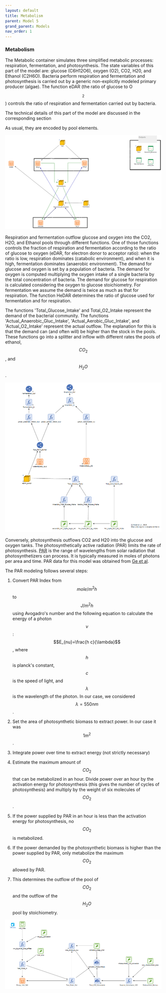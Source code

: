 ```yaml
---
layout: default
title: Metabolism
parent: Model 5
grand_parent: Models
nav_order: 1
---
```


### Metabolism

The Metabolic container simulates three simplified metabolic processes: respiration, fermentation, and photosynthesis. The state variables of this part of the model are: glucose
 (C6H12O6), oxygen (O2), CO2, H20, and Ethanol (C2H6O). 
Bacteria perform respiration and fermentation and photosynthesis is carried out by a generic non-explicitly modeled primary producer (algae). The function eDAR (the ratio of glucose to O$$_2$$) controls the ratio of respiration and fermentation
carried out by bacteria.

The technical details of this part of the model are discussed in the corresponding section

As usual, they 
are encoded by pool elements.


![Metabolic_Machine](../figures/Metabolic_Machine_1.PNG "Courtesy of GoldSim")


Respiration and fermentation outflow glucose and oxygen into the CO2, H2O, and Ethanol pools through 
different functions. One of those functions controls the fraction of respiration and fermentation according
 to the ratio of glucose to oxygen (eDAR, for electron donor to acceptor ratio): when the ratio is low, 
respiration dominates (catabolic environment), and when it is high, fermentation dominates (anaerobic 
environment). The demand for glucose and oxygen is set by a population of bacteria.
The demand for oxygen is computed multiplying the oxygen intake of a single bacteria by the total concentration
of bacteria. The demand for glucose for respiration is calculated considering the oxygen to glucose stoichiometry.
For fermentation we assume the demand is twice as much as that for respiration. The function HeDAR determines the
ratio of glucose used for fermentation and for respiration.

The functions 'Total_Glucose_Intake' and Total_O2_Intake represent the demand of the bacterial community. The functions
'Actual_Anaerobic_Gluc_Intake', 'Actual_Aerobic_Gluc_Intake', and 'Actual_O2_Intake' represent the
actual outflow. The explanation for this is that the demand can (and often will) be higher than the
stock in the pools. These functions go into a splitter and inflow with different rates the pools
of ethanol, $$CO_2$$, and $$H_2O$$. 


![Metabolic_Machine](../figures/Metabolic_Machine_2.PNG "Courtesy of GoldSim")


Conversely, photosynthesis outflows CO2 and H20 into the glucose and oxygen tanks. 
The photosynthetically active radiation (PAR) limits the rate of photosynthesis. 
[PAR](https://en.wikipedia.org/wiki/Photosynthetically_active_radiation) is the range of wavelengths 
from solar radiation that photosynthetizers can process. It is typically measured in moles of photons 
per area and time. PAR data for this model was obtained from [Ge et al](https://doi.org/10.1007/s00704-010-0368-6).

The PAR modeling follows several steps:

1. Convert PAR Index from $$mole/m^2 h$$ to $$J/m^2 h$$ using Avogadro's number and the following equation 
to calculate the energy of a photon $$\nu$$: $$E_{nu}=\frac{h c}{\lambda}$$, where $$h$$ is planck's constant, $$c$$ is 
the speed of light, and $$\lambda$$ is the wavelength of the photon. In our case, we considered $$\lambda=550 nm$$.

2. Set the area of photosynthetic biomass to extract power. In our case it was $$1 m^2$$.

3. Integrate power over time to extract energy (not strictly necessary)

4. Estimate the maximum amount of $$CO_2$$ that can be metabolized in an hour. Divide power over an hour by
the activation energy for photosynthesis (this gives the number of cycles of photosynthesis)
 and multiply by the weight of six molecules of $$CO_2$$.

5. If the power supplied by PAR in an hour is less than the activation energy for photosynthesis, no $$CO_2$$ is metabolized.

6. If the power demanded by the photosynthetic biomass is higher than the power supplied by PAR, only metabolize the maximum
$$CO_2$$ allowed by PAR.

7. This determines the outflow of the pool of $$CO_2$$ and the outflow of the $$H_2O$$ pool by stoichiometry.

![Metabolic_Machine](../figures/Metabolic_Machine_3.PNG "Courtesy of GoldSim")


